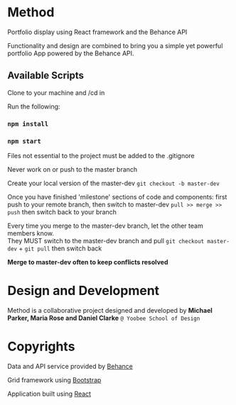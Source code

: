 # Method
Portfolio display using React framework and the Behance API

Functionality and design are combined to bring you a simple yet powerful portfolio App powered by the Behance API. 

## Available Scripts

Clone to your machine and /cd in

Run the following:

### `npm install`

### `npm start`

Files not essential to the project must be added to the .gitignore

Never work on or push to the master branch

Create your local version of the master-dev `git checkout -b master-dev`

Once you have finished 'milestone' sections of code and components: first push to your remote branch, then switch to master-dev `pull >> merge >> push` then switch back to your branch

Every time you merge to the master-dev branch, let the other team members know.
<br> They MUST switch to the master-dev branch and pull `git checkout master-dev` + `git pull` then switch back

**Merge to master-dev often to keep conflicts resolved**

# Design and Development
Method is a collaborative project designed and developed by **Michael Parker, Maria Rose and Daniel Clarke** `@ Yoobee School of Design`

# Copyrights
Data and API service provided by [Behance](https://www.behance.net/)

Grid framework using [Bootstrap](https://getbootstrap.com/)

Application built using [React](https://reactjs.org/)
